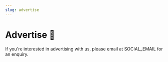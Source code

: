 ```yaml
---
slug: advertise
---
```


# Advertise 📢

If you're interested in advertising with us, please email at SOCIAL_EMAIL for an enquiry.